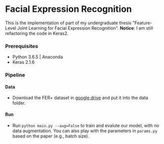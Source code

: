 # Facial Expression Recognition

This is the implementation of part of my undergraduate thesis "Feature-Level Joint Learning for Facial Expression Recognition". **Notice**: I am still refactoring the code in Keras2.

<!-- and the [paper](https://ieeexplore.ieee.org/stamp/stamp.jsp?arnumber=8528894) "Facial Expression Recognition with Identity and
Emotion Joint Learning".  -->

### Prerequisites
* Python 3.6.5 | Anaconda
* Keras 2.1.6

### Pipeline

#### Data
* Download the FER+ dataset in [google drive](https://drive.google.com/file/d/1zzd8uc5bau0gVmK9iQ01dqC_3S0IUYoq/view?usp=sharing) and put it into the data folder.

#### Run
* Run `python main.py --aug=False` to train and evalute our model, with no data augmentation. You can also play with the parameters in `params.py` based on the paper (e.g., batch size).


<!-- ### Acknowledgement

If you find this repository useful, please cite our paper:
```
@inproceedings{huang2017cross,
  title={Cross-domain sentiment classification via topic-related TrAdaBoost},
  author={Huang, Xingchang and Rao, Yanghui and Xie, Haoran and Wong, Tak-Lam and Wang, Fu Lee},
  booktitle={Thirty-First AAAI Conference on Artificial Intelligence},
  year={2017}
}
``` -->


